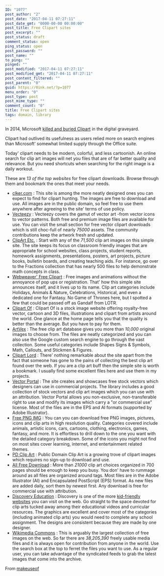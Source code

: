 ```yaml
---
ID: "1077"
post_author: "2"
post_date: "2017-04-11 07:27:11"
post_date_gmt: "0000-00-00 00:00:00"
post_title: Free Clipart sites
post_excerpt: ""
post_status: draft
comment_status: open
ping_status: open
post_password: ""
post_name: ""
to_ping: ""
pinged: ""
post_modified: "2017-04-11 07:27:11"
post_modified_gmt: "2017-04-11 07:27:11"
post_content_filtered: ""
post_parent: "0"
guid: https://0ink.net/?p=1077
menu_order: "0"
post_type: post
post_mime_type: ""
comment_count: "0"
title: Free Clipart sites
tags: domain, library
---
```


In 2014, Microsoft [killed and buried Clipart](https://www.makeuseof.com/tag/clip-art-gone-heres-find-free-images-instead/)
in the digital graveyard.

Clipart had outlived its usefulness as users relied more on search
engines than Microsoft' somewhat limited supply through the Office
suite.

Today' clipart needs to be modern, colorful, and less cartoonish. An
online search for clip art images will net you files that are of far
better quality and relevance. But you need shortcuts when searching for
the right image is a daily workout.

These are *13 of the top websites* for free clipart downloads. Browse
through them and bookmark the ones that meet your needs.

* [clker.com](http://www.clker.com/) : This site is among the more neatly designed ones you can expect to find for clipart hunting. The images are free to download and use. All images are in the public domain, so feel free to use them anywhere after agreeing to the site' terms of use policy.
* [Vecteezy](https://www.vecteezy.com/free-vector/vector-clipart-free-download) : Vecteezy
  covers the gamut of vector art -from vector icons to vector patterns. Both free and premium
  image files are available for use. You can visit the small section for free vector clipart
  downloads which is still choc-full of nearly *75000* assets. The community contributions keep the
  artwork fresh and updated.
* [ClipArt Etc.](http://etc.usf.edu/clipart/) : Start with any of the *71,500* clip art images on this simple site. The site keeps its focus on classroom friendly images that are appropriate for school websites, class projects, student reports, homework assignments, presentations, posters, art projects, picture books, bulletin boards, and creating teaching aids. For instance, go over to the Fractions collection that has nearly 500 files to help demonstrate math concepts in class.
* [Webweaver' Free Clipart](http://www.webweaver.nu/) : Free images and animations without the annoyance of pop ups or registration. That' how this simple site announces itself, and it lives up to its name. Clip art categories include Holidays, Animals & Nature, Celebrations, Historical, and even a dedicated one for Fantasy. No Game of Thrones here, but I spotted a few that could be passed off as Gandalf from LOTR.
* [Clipart Of](http://www.clipartof.com/) : Clipart Of is a stock image website offering royalty-free vector, cartoon and 3D files, illustrations and clipart from artists around the world. One glance at the home page tells you that the quality is better than the average. But you have to pay for them.
* [ArtVex](http://www.artvex.com/) : The free clip art database gives you more than *10,000* original images to choose from. The files are neatly categorized and you can also use the Google custom search engine to go through the vast collection. Some useful categories include Shapes Signs & Symbols, Math, Callouts, and Stickmen & Figures.
* [Clipart Lord](http://www.clipartlord.com/) : There' nothing remarkable about the site apart from the fact that someone has gone to the pains of collecting the best clip art found over the web. If you are a clip art buff then the simple site is worth a bookmark. I usually find some excellent files here and use them in my projects.
* [Vector Portal](http://www.vectorportal.com/StockVectors/Clip-art/) : The site
  creates and showcases free stock vectors which designers can use in commercial
  projects. The library includes a good collection of stock vectors and clip art
  images which you can use with an attribution. Vector Portal allows you non-exclusive,
  non-transferable right to use and modify its images which carry a "or commercial use"  license. Most of the files are in the EPS and AI formats (supported by Adobe Illustrator).
* [Free PNG IMG](http://www.freepngimg.com/) : You can you can download free PNG images, pictures, icons and clip arts in high resolution quality. Categories covered include animals, artistic icons, cars, cartoons, clothing, electronics, games, fantasy, and more. It is effortless to drill down to the one you want with the detailed category breakdown. Some of the icons you might not find on most sites cover learning, internet, and entertainment related themes.
* [PD Clip Art](http://www.pdclipart.org/) : Public Domain Clip Art is a growing trove of clipart images which requires no sign-up to download and use.
* [All Free Download](http://all-free-download.com/free-vector/vector-clip-art/) : More than *21000* clip art choices organized in 700 pages should be enough to keep you busy. You don' have to rummage around as all files are organized around tags. Most files are in the Adobe Illustrator (AI) and Encapsulated PostScript (EPS) format. As new files are added daily, sort them by newest first. Any download is free for commercial use with attribution.
* [Discovery Education](http://school.discoveryeducation.com/clipart/) : Discovery is one of the more [kid-friendly websites](https://www.makeuseof.com/tag/10-video-websites-kids-safe-fun/) you can visit on the web. Go straight to the space devoted for clip arts tucked away among their educational videos and curricular resources. The graphics are excellent and cover most of the categories (including animated clip arts) you would need to complete any school assignment. The designs are consistent because they are made by one designer.
* [Wikimedia Commons](https://commons.wikimedia.org/wiki/Main_Page) : This is arguably the largest collection of free images on the web. So far there are *38,205,390* freely usable media files and it is always open for contribution from anyone in the world. Use the search box at the top to ferret the files you want to use. As a regular user, you can take advantage of the syndicated feeds to grab the latest images that come into the archive.


From [makeuseof](http://www.makeuseof.com/tag/the-best-websites-for-free-clipart-downloads/)
